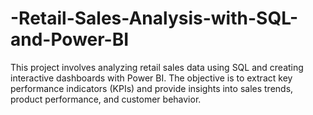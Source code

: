 # -Retail-Sales-Analysis-with-SQL-and-Power-BI
This project involves analyzing retail sales data using SQL and creating interactive dashboards with Power BI. The objective is to extract key performance indicators (KPIs) and provide insights into sales trends, product performance, and customer behavior.
